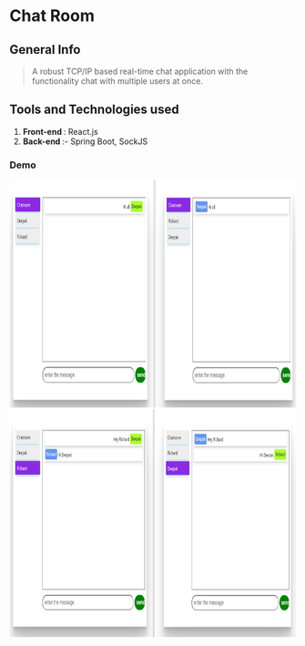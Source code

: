 # Chat Room

## General Info

> A robust TCP/IP based real-time chat application with the functionality chat with multiple users at once.

## Tools and Technologies used

1. <b>Front-end </b> : React.js 
2. <b>Back-end </b> :- Spring Boot, SockJS

### Demo
<img src="screenshots/SS1.png" alt="Smiley face" width = "800"  height = "400">
<img src="screenshots/SS2.png" alt="Smiley face" width = "800"  height = "400">

